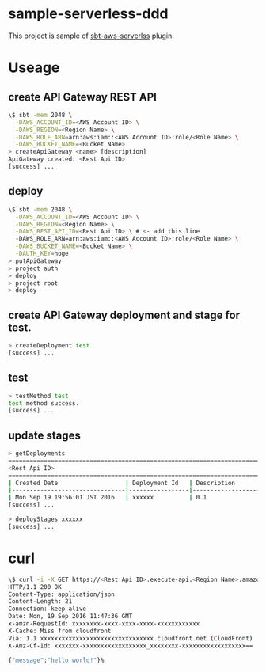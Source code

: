 # sample-serverless-ddd

This project is sample of [sbt-aws-serverlss](https://github.com/yoshiyoshifujii/sbt-aws-serverless) plugin.

# Useage

## create API Gateway REST API

```sh
\$ sbt -mem 2048 \
  -DAWS_ACCOUNT_ID=<AWS Account ID> \
  -DAWS_REGION=<Region Name> \
  -DAWS_ROLE_ARN=arn:aws:iam::<AWS Account ID>:role/<Role Name> \
  -DAWS_BUCKET_NAME=<Bucket Name>
> createApiGateway <name> [description]
ApiGateway created: <Rest Api ID>
[success] ...
```

## deploy

```sh
\$ sbt -mem 2048 \
  -DAWS_ACCOUNT_ID=<AWS Account ID> \
  -DAWS_REGION=<Region Name> \
  -DAWS_REST_API_ID=<Rest Api ID> \ # <- add this line
  -DAWS_ROLE_ARN=arn:aws:iam::<AWS Account ID>:role/<Role Name> \
  -DAWS_BUCKET_NAME=<Bucket Name> \
  -DAUTH_KEY=hoge
> putApiGateway
> project auth
> deploy
> project root
> deploy
```

## create API Gateway deployment and stage for test.

```sh
> createDeployment test
[success] ...
```

## test

```sh
> testMethod test
test method success.
[success] ...
```

## update stages

```sh
> getDeployments
=====================================================================================
<Rest Api ID>
=====================================================================================
| Created Date                   | Deployment Id   | Description                    |
|--------------------------------|-----------------|--------------------------------|
| Mon Sep 19 19:56:01 JST 2016   | xxxxxx          | 0.1                            |
[success] ...

> deployStages xxxxxx
[success] ...
```

# curl

```sh
\$ curl -i -X GET https://<Rest Api ID>.execute-api.<Region Name>.amazonaws.com/test/hellos -H "Authorization:hoge"
HTTP/1.1 200 OK
Content-Type: application/json
Content-Length: 21
Connection: keep-alive
Date: Mon, 19 Sep 2016 11:47:36 GMT
x-amzn-RequestId: xxxxxxxx-xxxx-xxxx-xxxx-xxxxxxxxxxxx
X-Cache: Miss from cloudfront
Via: 1.1 xxxxxxxxxxxxxxxxxxxxxxxxxxxxxxxx.cloudfront.net (CloudFront)
X-Amz-Cf-Id: xxxxxxx-xxxxxxxxxxxxxxxxxx_xxxxxxxx-xxxxxxxxxxxxxxxxxx==

{"message":"hello world!"}%
```

